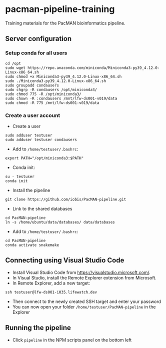 # pacman-pipeline-training

Training materials for the PacMAN bioinformatics pipeline.

## Server configuration
### Setup conda for all users

```
cd /opt
sudo wget https://repo.anaconda.com/miniconda/Miniconda3-py39_4.12.0-Linux-x86_64.sh
sudo chmod +x Miniconda3-py39_4.12.0-Linux-x86_64.sh
sudo ./Miniconda3-py39_4.12.0-Linux-x86_64.sh
sudo groupadd condausers
sudo chgrp -R condausers /opt/miniconda3/
sudo chmod 775 -R /opt/miniconda3/
sudo chown -R :condausers /mnt/lfw-ds001-v019/data
sudo chmod -R 775 /mnt/lfw-ds001-v019/data
```

### Create a user account

- Create a user

```
sudo adduser testuser
sudo adduser testuser condausers
```

- Add to `/home/testuser/.bashrc`:

```
export PATH="/opt/miniconda3:$PATH"
```

- Conda init:

```
su - testuser
conda init
```

- Install the pipeline

```
git clone https://github.com/iobis/PacMAN-pipeline.git
```

- Link to the shared databases

```
cd PacMAN-pipeline
ln -s /home/ubuntu/data/databases/ data/databases
```

- Add to `/home/testuser/.bashrc`:

```
cd PacMAN-pipeline
conda activate snakemake
```

## Connecting using Visual Studio Code

- Install Visual Studio Code from <https://visualstudio.microsoft.com/>.
- In Visual Studio, install the Remote Explorer extension from Microsoft.
- In Remote Explorer, add a new target:

```
ssh testuser@lfw-ds001-i035.lifewatch.dev
```

- Then connect to the newly created SSH target and enter your password
- You can now open your folder `/home/testuser/PacMAN-pipeline` in the Explorer

## Running the pipeline

- Click `pipeline` in the NPM scripts panel on the bottom left

